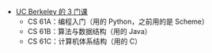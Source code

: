 - [UC Berkeley 的 3 门课](https://x.com/tisoga/status/1945778898891067670)
	- CS 61A：编程入门（用的 Python，之前用的是 Scheme）
	- CS 61B：算法与数据结构（用的 Java）
	- CS 61C：计算机体系结构（用的 C）